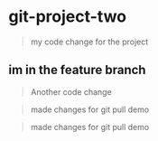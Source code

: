 # git-project-two

>my code change for the project

## im in the feature branch

>Another code change

>made changes for git pull demo

>made changes for git pull demo
